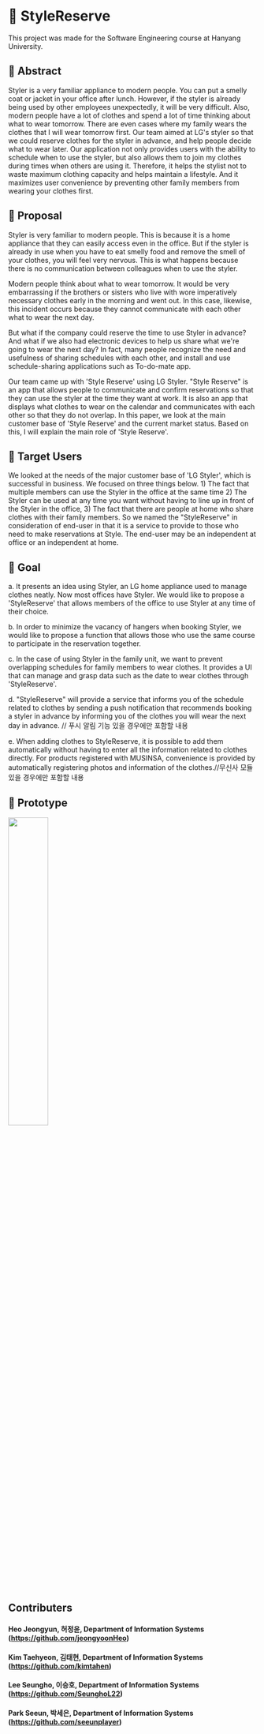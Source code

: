 # :necktie: StyleReserve
This project was made for the Software Engineering course at Hanyang University.<div>

## :pushpin: Abstract
Styler is a very familiar appliance to modern people. You can put a smelly coat or jacket in your office after lunch. However, if the styler is already being used by other employees unexpectedly, it will be very difficult. Also, modern people have a lot of clothes and spend a lot of time thinking about what to wear tomorrow. There are even cases where my family wears the clothes that I will wear tomorrow first.
Our team aimed at LG's styler so that we could reserve clothes for the styler in advance, and help people decide what to wear later. Our application not only provides users with the ability to schedule when to use the styler, but also allows them to join my clothes during times when others are using it. Therefore, it helps the stylist not to waste maximum clothing capacity and helps maintain a lifestyle. And it maximizes user convenience by preventing other family members from wearing your clothes first.

## :pushpin: Proposal
Styler is very familiar to modern people. This is because it is a home appliance that they can easily access even in the office. But if the styler is already in use when you have to eat smelly food and remove the smell of your clothes, you will feel very nervous. This is what happens because there is no communication between colleagues when to use the styler.

Modern people think about what to wear tomorrow. It would be very embarrassing if the brothers or sisters who live with wore imperatively necessary clothes early in the morning and went out. In this case, likewise, this incident occurs because they cannot communicate with each other what to wear the next day.

But what if the company could reserve the time to use Styler in advance? And what if we also had electronic devices to help us share what we're going to wear the next day? In fact, many people recognize the need and usefulness of sharing schedules with each other, and install and use schedule-sharing applications such as To-do-mate app.
  
Our team came up with 'Style Reserve' using LG Styler. "Style Reserve" is an app that allows people to communicate and confirm reservations so that they can use the styler at the time they want at work. It is also an app that displays what clothes to wear on the calendar and communicates with each other so that they do not overlap. In this paper, we look at the main customer base of 'Style Reserve' and the current market status. Based on this, I will explain the main role of 'Style Reserve'.

  
## :pushpin: Target Users
We looked at the needs of the major customer base of 'LG Styler', which is successful in business. We focused on three things below. 1) The fact that multiple members can use the Styler in the office at the same time 2) The Styler can be used at any time you want without having to line up in front of the Styler in the office, 3) The fact that there are people at home who share clothes with their family members. So we named the "StyleReserve" in consideration of end-user in that it is a service to provide to those who need to make reservations at Style. The end-user may be an independent at office or an independent at home.
  
## :pushpin: Goal

a. It presents an idea using Styler, an LG home appliance used to manage clothes neatly. Now most offices have Styler. We would like to propose a 'StyleReserve' that allows members of the office to use Styler at any time of their choice.

b. In order to minimize the vacancy of hangers when booking Styler, we would like to propose a function that allows those who use the same course to participate in the reservation together.

c. In the case of using Styler in the family unit, we want to prevent overlapping schedules for family members to wear clothes. It provides a UI that can manage and grasp data such as the date to wear clothes through 'StyleReserve'.
  
d. "StyleReserve" will provide a service that informs you of the schedule related to clothes by sending a push notification that recommends booking a styler in advance by informing you of the clothes you will wear the next day in advance. // 푸시 알림 기능 있을 경우에만 포함할 내용

e. When adding clothes to StyleReserve, it is possible to add them automatically without having to enter all the information related to clothes directly. For products registered with MUSINSA, convenience is provided by automatically registering photos and information of the clothes.//무신사 모듈 있을 경우에만 포함할 내용
  
## :pushpin: Prototype

<img src="https://user-images.githubusercontent.com/117427127/205932947-946f6497-16d1-46d8-9a0d-362795b3f056.jpg" width="40%"></img>
## Contributers
#### Heo Jeongyun, 허정윤, Department of Information Systems (https://github.com/jeongyoonHeo) <div>
#### Kim Taehyeon, 김태현, Department of Information Systems (https://github.com/kimtahen) <div>
#### Lee Seungho, 이승호, Department of Information Systems (https://github.com/SeunghoL22) <div> 
#### Park Seeun, 박세은, Department of Information Systems (https://github.com/seeunplayer) <div>
